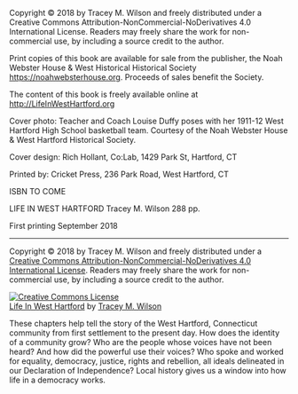 Copyright © 2018 by Tracey M. Wilson and freely distributed under a Creative Commons Attribution-NonCommercial-NoDerivatives 4.0 International License. Readers may freely share the work for non-commercial use, by including a source credit to the author.

Print copies of this book are available for sale from the publisher, the Noah Webster House & West Historical Historical Society <https://noahwebsterhouse.org>. Proceeds of sales benefit the Society.

The content of this book is freely available online at <http://LifeInWestHartford.org>

Cover photo: Teacher and Coach Louise Duffy poses with her 1911-12 West Hartford High School basketball team. Courtesy of the Noah Webster House & West Hartford Historical Society.

Cover design: Rich Hollant, Co:Lab, 1429 Park St, Hartford, CT

Printed by: Cricket Press, 236 Park Road, West Hartford, CT

ISBN TO COME

LIFE IN WEST HARTFORD
Tracey M. Wilson
288 pp.

First printing September 2018

****

Copyright © 2018 by Tracey M. Wilson and freely distributed under a <a rel="license" href="http://creativecommons.org/licenses/by-nc-nd/4.0/">Creative Commons Attribution-NonCommercial-NoDerivatives 4.0 International License</a>. Readers may freely share the work for non-commercial use, by including a source credit to the author.

<a rel="license" href="http://creativecommons.org/licenses/by-nc-nd/4.0/"><img alt="Creative Commons License" style="border-width:0" src="https://i.creativecommons.org/l/by-nc-nd/4.0/88x31.png" /></a><br /><a href="http://lifeinwesthartford.org"><span xmlns:dct="http://purl.org/dc/terms/" property="dct:title">Life In West Hartford</span></a> by <a xmlns:cc="http://creativecommons.org/ns#" href="http://lifeinwesthartford.org" property="cc:attributionName" rel="cc:attributionURL">Tracey M. Wilson</a>

These chapters help tell the story of the West Hartford, Connecticut community from first settlement to the present day. How does the identity of a community grow? Who are the people whose voices have not been heard? And how did the powerful use their voices? Who spoke and worked for equality, democracy, justice, rights and rebellion, all ideals delineated in our Declaration of Independence? Local history gives us a window into how life in a democracy works.
